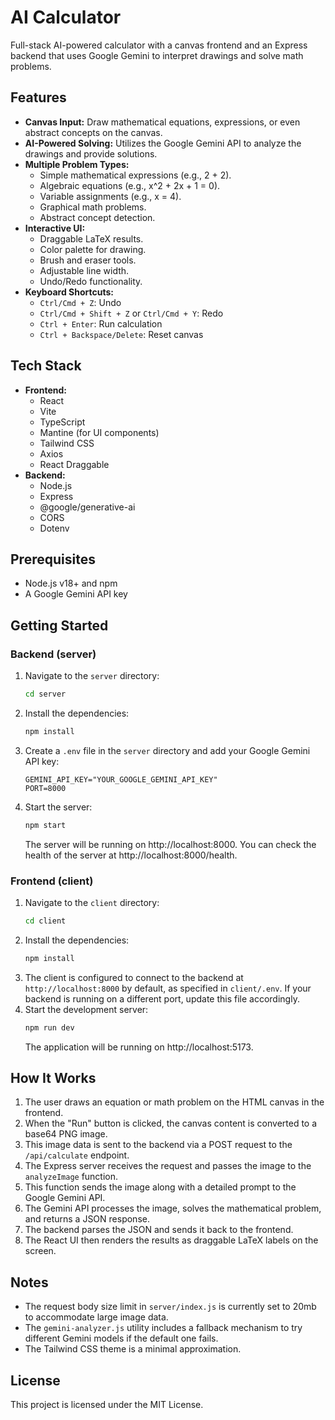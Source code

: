 # AI Calculator 

Full-stack AI-powered calculator with a canvas frontend and an Express backend that uses Google Gemini to interpret drawings and solve math problems.

## Features

  - **Canvas Input:** Draw mathematical equations, expressions, or even abstract concepts on the canvas.
  - **AI-Powered Solving:** Utilizes the Google Gemini API to analyze the drawings and provide solutions.
  - **Multiple Problem Types:**
      - Simple mathematical expressions (e.g., 2 + 2).
      - Algebraic equations (e.g., x^2 + 2x + 1 = 0).
      - Variable assignments (e.g., x = 4).
      - Graphical math problems.
      - Abstract concept detection.
  - **Interactive UI:**
      - Draggable LaTeX results.
      - Color palette for drawing.
      - Brush and eraser tools.
      - Adjustable line width.
      - Undo/Redo functionality.
  - **Keyboard Shortcuts:**
      - `Ctrl/Cmd + Z`: Undo
      - `Ctrl/Cmd + Shift + Z` or `Ctrl/Cmd + Y`: Redo
      - `Ctrl + Enter`: Run calculation
      - `Ctrl + Backspace/Delete`: Reset canvas

## Tech Stack

  - **Frontend:**
      - React
      - Vite
      - TypeScript
      - Mantine (for UI components)
      - Tailwind CSS
      - Axios
      - React Draggable
  - **Backend:**
      - Node.js
      - Express
      - @google/generative-ai
      - CORS
      - Dotenv

## Prerequisites

  - Node.js v18+ and npm
  - A Google Gemini API key

## Getting Started

### Backend (server)

1.  Navigate to the `server` directory:
    ```bash
    cd server
    ```
2.  Install the dependencies:
    ```bash
    npm install
    ```
3.  Create a `.env` file in the `server` directory and add your Google Gemini API key:
    ```
    GEMINI_API_KEY="YOUR_GOOGLE_GEMINI_API_KEY"
    PORT=8000
    ```
4.  Start the server:
    ```bash
    npm start
    ```
    The server will be running on http://localhost:8000. You can check the health of the server at http://localhost:8000/health.

### Frontend (client)

1.  Navigate to the `client` directory:
    ```bash
    cd client
    ```
2.  Install the dependencies:
    ```bash
    npm install
    ```
3.  The client is configured to connect to the backend at `http://localhost:8000` by default, as specified in `client/.env`. If your backend is running on a different port, update this file accordingly.
4.  Start the development server:
    ```bash
    npm run dev
    ```
    The application will be running on http://localhost:5173.

## How It Works

1.  The user draws an equation or math problem on the HTML canvas in the frontend.
2.  When the "Run" button is clicked, the canvas content is converted to a base64 PNG image.
3.  This image data is sent to the backend via a POST request to the `/api/calculate` endpoint.
4.  The Express server receives the request and passes the image to the `analyzeImage` function.
5.  This function sends the image along with a detailed prompt to the Google Gemini API.
6.  The Gemini API processes the image, solves the mathematical problem, and returns a JSON response.
7.  The backend parses the JSON and sends it back to the frontend.
8.  The React UI then renders the results as draggable LaTeX labels on the screen.

## Notes

  - The request body size limit in `server/index.js` is currently set to 20mb to accommodate large image data.
  - The `gemini-analyzer.js` utility includes a fallback mechanism to try different Gemini models if the default one fails.
  - The Tailwind CSS theme is a minimal approximation.

## License

This project is licensed under the MIT License.
